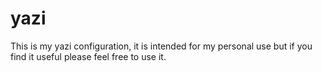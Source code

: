 # yazi

This is my yazi configuration, it is intended for my personal use but if you
find it useful please feel free to use it.
